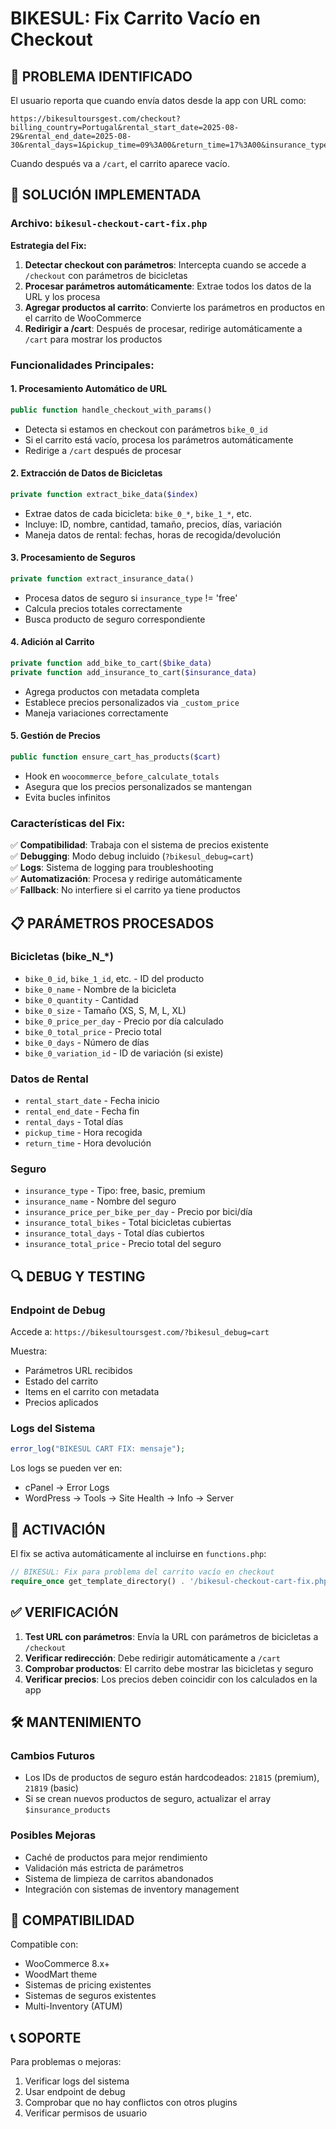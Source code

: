 # BIKESUL: Fix Carrito Vacío en Checkout

## 📝 PROBLEMA IDENTIFICADO

El usuario reporta que cuando envía datos desde la app con URL como:
```
https://bikesultoursgest.com/checkout?billing_country=Portugal&rental_start_date=2025-08-29&rental_end_date=2025-08-30&rental_days=1&pickup_time=09%3A00&return_time=17%3A00&insurance_type=premium&insurance_name=Seguro+Premium+Bikesul&insurance_price_per_bike_per_day=5&insurance_total_bikes=2&insurance_total_days=1&insurance_total_price=10&bike_0_id=18925&bike_0_name=KTM+Alto+Elite%2FPro+Ultegra+SiS+Disc&bike_0_quantity=1&bike_0_size=XS&bike_0_price_per_day=58&bike_0_total_price=58&bike_0_days=1&bike_0_variation_id=18926&bike_1_id=18293&bike_1_name=KTM+Alto+Master+Di2+12s&bike_1_quantity=1&bike_1_size=XS&bike_1_price_per_day=50&bike_1_total_price=50&bike_1_days=1&bike_1_variation_id=18770&insurance_type=premium&insurance_name=Seguro+Premium+Bikesul&insurance_price_per_bike_per_day=5&insurance_total_bikes=2&insurance_total_days=1&insurance_total_price=10
```

Cuando después va a `/cart`, el carrito aparece vacío.

## 🔧 SOLUCIÓN IMPLEMENTADA

### Archivo: `bikesul-checkout-cart-fix.php`

**Estrategia del Fix:**
1. **Detectar checkout con parámetros**: Intercepta cuando se accede a `/checkout` con parámetros de bicicletas
2. **Procesar parámetros automáticamente**: Extrae todos los datos de la URL y los procesa
3. **Agregar productos al carrito**: Convierte los parámetros en productos en el carrito de WooCommerce
4. **Redirigir a /cart**: Después de procesar, redirige automáticamente a `/cart` para mostrar los productos

### Funcionalidades Principales:

#### 1. Procesamiento Automático de URL
```php
public function handle_checkout_with_params()
```
- Detecta si estamos en checkout con parámetros `bike_0_id`
- Si el carrito está vacío, procesa los parámetros automáticamente
- Redirige a `/cart` después de procesar

#### 2. Extracción de Datos de Bicicletas
```php
private function extract_bike_data($index)
```
- Extrae datos de cada bicicleta: `bike_0_*`, `bike_1_*`, etc.
- Incluye: ID, nombre, cantidad, tamaño, precios, días, variación
- Maneja datos de rental: fechas, horas de recogida/devolución

#### 3. Procesamiento de Seguros
```php
private function extract_insurance_data()
```
- Procesa datos de seguro si `insurance_type` != 'free'
- Calcula precios totales correctamente
- Busca producto de seguro correspondiente

#### 4. Adición al Carrito
```php
private function add_bike_to_cart($bike_data)
private function add_insurance_to_cart($insurance_data)
```
- Agrega productos con metadata completa
- Establece precios personalizados via `_custom_price`
- Maneja variaciones correctamente

#### 5. Gestión de Precios
```php
public function ensure_cart_has_products($cart)
```
- Hook en `woocommerce_before_calculate_totals`
- Asegura que los precios personalizados se mantengan
- Evita bucles infinitos

### Características del Fix:

✅ **Compatibilidad**: Trabaja con el sistema de precios existente  
✅ **Debugging**: Modo debug incluido (`?bikesul_debug=cart`)  
✅ **Logs**: Sistema de logging para troubleshooting  
✅ **Automatización**: Procesa y redirige automáticamente  
✅ **Fallback**: No interfiere si el carrito ya tiene productos  

## 📋 PARÁMETROS PROCESADOS

### Bicicletas (bike_N_*)
- `bike_0_id`, `bike_1_id`, etc. - ID del producto
- `bike_0_name` - Nombre de la bicicleta
- `bike_0_quantity` - Cantidad
- `bike_0_size` - Tamaño (XS, S, M, L, XL)
- `bike_0_price_per_day` - Precio por día calculado
- `bike_0_total_price` - Precio total
- `bike_0_days` - Número de días
- `bike_0_variation_id` - ID de variación (si existe)

### Datos de Rental
- `rental_start_date` - Fecha inicio
- `rental_end_date` - Fecha fin
- `rental_days` - Total días
- `pickup_time` - Hora recogida
- `return_time` - Hora devolución

### Seguro
- `insurance_type` - Tipo: free, basic, premium
- `insurance_name` - Nombre del seguro
- `insurance_price_per_bike_per_day` - Precio por bici/día
- `insurance_total_bikes` - Total bicicletas cubiertas
- `insurance_total_days` - Total días cubiertos
- `insurance_total_price` - Precio total del seguro

## 🔍 DEBUG Y TESTING

### Endpoint de Debug
Accede a: `https://bikesultoursgest.com/?bikesul_debug=cart`

Muestra:
- Parámetros URL recibidos
- Estado del carrito
- Items en el carrito con metadata
- Precios aplicados

### Logs del Sistema
```php
error_log("BIKESUL CART FIX: mensaje");
```

Los logs se pueden ver en:
- cPanel → Error Logs
- WordPress → Tools → Site Health → Info → Server

## 🚀 ACTIVACIÓN

El fix se activa automáticamente al incluirse en `functions.php`:

```php
// BIKESUL: Fix para problema del carrito vacío en checkout
require_once get_template_directory() . '/bikesul-checkout-cart-fix.php';
```

## ✅ VERIFICACIÓN

1. **Test URL con parámetros**: Envía la URL con parámetros de bicicletas a `/checkout`
2. **Verificar redirección**: Debe redirigir automáticamente a `/cart`
3. **Comprobar productos**: El carrito debe mostrar las bicicletas y seguro
4. **Verificar precios**: Los precios deben coincidir con los calculados en la app

## 🛠️ MANTENIMIENTO

### Cambios Futuros
- Los IDs de productos de seguro están hardcodeados: `21815` (premium), `21819` (basic)
- Si se crean nuevos productos de seguro, actualizar el array `$insurance_products`

### Posibles Mejoras
- Caché de productos para mejor rendimiento
- Validación más estricta de parámetros
- Sistema de limpieza de carritos abandonados
- Integración con sistemas de inventory management

## 🔄 COMPATIBILIDAD

Compatible con:
- WooCommerce 8.x+
- WoodMart theme
- Sistemas de pricing existentes
- Sistemas de seguros existentes
- Multi-Inventory (ATUM)

## 📞 SOPORTE

Para problemas o mejoras:
1. Verificar logs del sistema
2. Usar endpoint de debug
3. Comprobar que no hay conflictos con otros plugins
4. Verificar permisos de usuario
